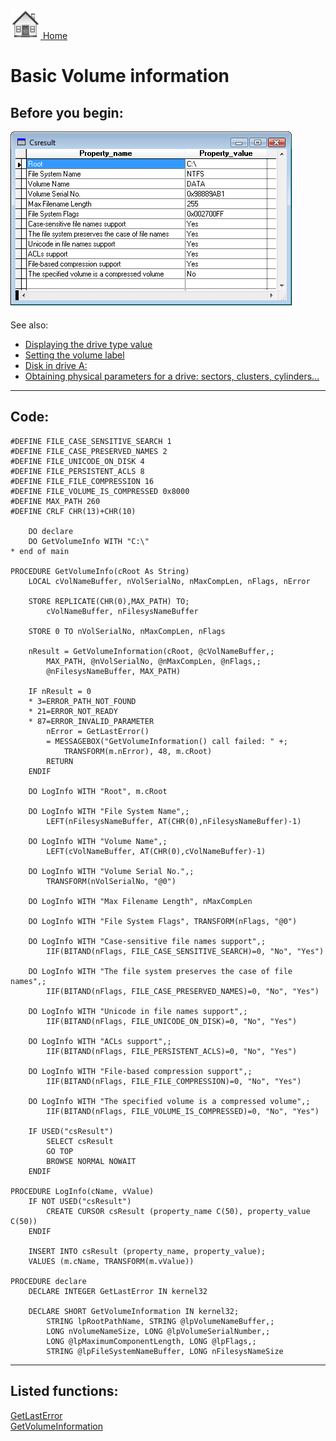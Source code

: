 [<img src="../images/home.png"> Home ](https://github.com/VFPX/Win32API)  

# Basic Volume information

## Before you begin:
![](../images/getvolumeinfo.png)  

See also:

* [Displaying the drive type value](sample_012.md)  
* [Setting the volume label](sample_151.md)  
* [Disk in drive A:](sample_319.md)  
* [Obtaining physical parameters for a drive: sectors, clusters, cylinders...](sample_101.md)  
  
***  


## Code:
```foxpro  
#DEFINE FILE_CASE_SENSITIVE_SEARCH 1
#DEFINE FILE_CASE_PRESERVED_NAMES 2
#DEFINE FILE_UNICODE_ON_DISK 4
#DEFINE FILE_PERSISTENT_ACLS 8
#DEFINE FILE_FILE_COMPRESSION 16
#DEFINE FILE_VOLUME_IS_COMPRESSED 0x8000
#DEFINE MAX_PATH 260
#DEFINE CRLF CHR(13)+CHR(10)

	DO declare
	DO GetVolumeInfo WITH "C:\"
* end of main

PROCEDURE GetVolumeInfo(cRoot As String)
	LOCAL cVolNameBuffer, nVolSerialNo, nMaxCompLen, nFlags, nError
	
	STORE REPLICATE(CHR(0),MAX_PATH) TO;
		cVolNameBuffer, nFilesysNameBuffer

	STORE 0 TO nVolSerialNo, nMaxCompLen, nFlags

	nResult = GetVolumeInformation(cRoot, @cVolNameBuffer,;
		MAX_PATH, @nVolSerialNo, @nMaxCompLen, @nFlags,;
		@nFilesysNameBuffer, MAX_PATH)

	IF nResult = 0
	* 3=ERROR_PATH_NOT_FOUND
	* 21=ERROR_NOT_READY
	* 87=ERROR_INVALID_PARAMETER
		nError = GetLastError()
		= MESSAGEBOX("GetVolumeInformation() call failed: " +;
			TRANSFORM(m.nError), 48, m.cRoot)
		RETURN
	ENDIF

	DO LogInfo WITH "Root", m.cRoot

	DO LogInfo WITH "File System Name",;
		LEFT(nFilesysNameBuffer, AT(CHR(0),nFilesysNameBuffer)-1)

	DO LogInfo WITH "Volume Name",;
		LEFT(cVolNameBuffer, AT(CHR(0),cVolNameBuffer)-1)

	DO LogInfo WITH "Volume Serial No.",;
		TRANSFORM(nVolSerialNo, "@0")

	DO LogInfo WITH "Max Filename Length", nMaxCompLen

	DO LogInfo WITH "File System Flags", TRANSFORM(nFlags, "@0")

	DO LogInfo WITH "Case-sensitive file names support",;
		IIF(BITAND(nFlags, FILE_CASE_SENSITIVE_SEARCH)=0, "No", "Yes")

	DO LogInfo WITH "The file system preserves the case of file names",;
		IIF(BITAND(nFlags, FILE_CASE_PRESERVED_NAMES)=0, "No", "Yes")

	DO LogInfo WITH "Unicode in file names support",;
		IIF(BITAND(nFlags, FILE_UNICODE_ON_DISK)=0, "No", "Yes")

	DO LogInfo WITH "ACLs support",;
		IIF(BITAND(nFlags, FILE_PERSISTENT_ACLS)=0, "No", "Yes")

	DO LogInfo WITH "File-based compression support",;
		IIF(BITAND(nFlags, FILE_FILE_COMPRESSION)=0, "No", "Yes")

	DO LogInfo WITH "The specified volume is a compressed volume",;
		IIF(BITAND(nFlags, FILE_VOLUME_IS_COMPRESSED)=0, "No", "Yes")

	IF USED("csResult")
		SELECT csResult
		GO TOP
		BROWSE NORMAL NOWAIT
	ENDIF

PROCEDURE LogInfo(cName, vValue)
	IF NOT USED("csResult")
		CREATE CURSOR csResult (property_name C(50), property_value C(50))
	ENDIF
	
	INSERT INTO csResult (property_name, property_value);
	VALUES (m.cName, TRANSFORM(m.vValue))

PROCEDURE declare
	DECLARE INTEGER GetLastError IN kernel32

	DECLARE SHORT GetVolumeInformation IN kernel32;
		STRING lpRootPathName, STRING @lpVolumeNameBuffer,;
		LONG nVolumeNameSize, LONG @lpVolumeSerialNumber,;
		LONG @lpMaximumComponentLength, LONG @lpFlags,;
		STRING @lpFileSystemNameBuffer, LONG nFilesysNameSize  
```  
***  


## Listed functions:
[GetLastError](../libraries/kernel32/GetLastError.md)  
[GetVolumeInformation](../libraries/kernel32/GetVolumeInformation.md)  
